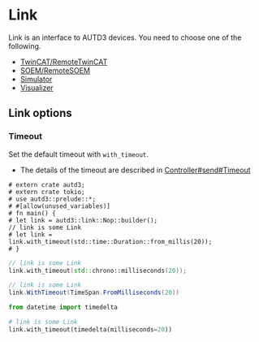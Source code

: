 # Link

Link is an interface to AUTD3 devices.
You need to choose one of the following.

- [TwinCAT/RemoteTwinCAT](./link/twincat.md)
- [SOEM/RemoteSOEM](./link/soem.md)
- [Simulator](./link/simulator.md)
- [Visualizer](./link/visualize.md)

## Link options

### Timeout

Set the default timeout with `with_timeout`.

- The details of the timeout are described in [Controller#send#Timeout](./controller.md#timeout)

```rust,edition2021
# extern crate autd3;
# extern crate tokio;
# use autd3::prelude::*;
# #[allow(unused_variables)]
# fn main() {
# let link = autd3::link::Nop::builder();
// link is some Link
# let link =
link.with_timeout(std::time::Duration::from_millis(20));
# }
```

```cpp
// link is some Link
link.with_timeout(std::chrono::milliseconds(20));
```

```cs
// link is some Link
link.WithTimeout(TimeSpan.FromMilliseconds(20))
```

```python
from datetime import timedelta

# link is some Link
link.with_timeout(timedelta(milliseconds=20))
```
